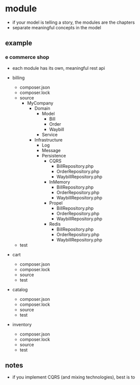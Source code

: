 # module

* if your model is telling a story, the modules are the chapters
* separate meaningful concepts in the model

## example

### e commerce shop

* each module has its own, meaningful rest api

* billing
    * composer.json
    * composer.lock
    * source
        * MyCompany
            * Domain
                * Model
                    * Bill
                    * Order
                    * Waybill
                * Service
            * Infrastructure
                * Log
                * Message
                * Persistence
                    * CQRS
                        * BillRepository.php
                        * OrderRepository.php
                        * WaybillRepository.php
                    * InMemory
                        * BillRepository.php
                        * OrderRepository.php
                        * WaybillRepository.php
                    * Propel
                        * BillRepository.php
                        * OrderRepository.php
                        * WaybillRepository.php
                    * Redis
                        * BillRepository.php
                        * OrderRepository.php
                        * WaybillRepository.php
    * test
* cart
    * composer.json
    * composer.lock
    * source
    * test
* catalog
    * composer.json
    * composer.lock
    * source
    * test
* inventory
    * composer.json
    * composer.lock
    * source
    * test

## notes

* if you implement CQRS (and mixing technologies), best is to 
